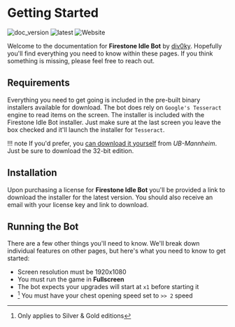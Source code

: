 # Getting Started

![doc_version](https://img.shields.io/static/v1?label=docs&message=v0.1&color=blue&style=flat-square)
![latest](https://img.shields.io/static/v1?label=bot&message=v0.8&color=blue&style=flat-square)
![Website](https://img.shields.io/website?down_color=lightgrey&down_message=offline&up_color=blue&up_message=online&url=https%3A%2F%2Ffirestone.div0ky.com&style=flat-square)

Welcome to the documentation for **Firestone Idle Bot** by [div0ky](https://div0ky.com). Hopefully you'll find everything you need to know within these pages. If you think something is missing, please feel free to reach out.

## Requirements

Everything you need to get going is included in the pre-built binary installers available for download. The bot does rely on `Google's Tesseract` engine to read items on the screen. The installer is included with the Firestone Idle Bot installer. Just make sure at the last screen you leave the box checked and it'll launch the installer for `Tesseract`. 

!!! note
    If you'd prefer, you [can download it yourself](https://github.com/UB-Mannheim/tesseract/wiki) from *UB-Mannheim*. Just be sure to download the 32-bit edition.
    
## Installation

Upon purchasing a license for **Firestone Idle Bot** you'll be provided a link to download the installer for the latest version. You should also receive an email with your license key and link to download.

## Running the Bot

There are a few other things you'll need to know. We'll break down individual features on other pages, but here's what you need to know to get started:

* Screen resolution must be 1920x1080
* You must run the game in **Fullscreen**
* The bot expects your upgrades will start at `x1` before starting it
* [^1] You must have your chest opening speed set to `>> 2` speed


[^1]: Only applies to Silver & Gold editions